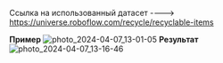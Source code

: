 Ссылка на использованный датасет ----> https://universe.roboflow.com/recycle/recyclable-items

**Пример** 
![photo_2024-04-07_13-01-05](https://github.com/ttekcor/yolov8/assets/85117608/7f7eec53-59c8-437c-ba9d-77fc05992c09)
**Результат** 
![photo_2024-04-07_13-16-46](https://github.com/ttekcor/yolov8/assets/85117608/eb3624d4-bad7-4339-a0fa-f42054df0507)
